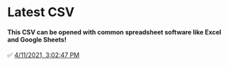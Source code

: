 # Latest CSV
#### This CSV can be opened with common spreadsheet software like Excel and Google Sheets!
✅ [4/11/2021, 3:02:47 PM](https://storage.googleapis.com/ptdp-staging.appspot.com/exports/canonical_facilities_1618167763025.csv)